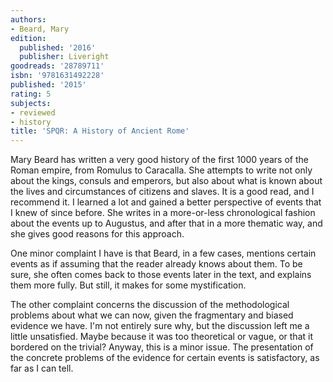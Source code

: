 ```yaml
---
authors:
- Beard, Mary
edition:
  published: '2016'
  publisher: Liveright
goodreads: '28789711'
isbn: '9781631492228'
published: '2015'
rating: 5
subjects:
- reviewed
- history
title: 'SPQR: A History of Ancient Rome'
---
```

Mary Beard has written a very good history of the first 1000 years of the Roman empire, from Romulus to Caracalla. She attempts to write not only about the kings, consuls and emperors, but also about what is known about the lives and circumstances of citizens and slaves. It is a good read, and I recommend it. I learned a lot and gained a better perspective of events that I knew of since before. She writes in a more-or-less chronological fashion about the events up to Augustus, and after that in a more thematic way, and she gives good reasons for this approach.

One minor complaint I have is that Beard, in a few cases, mentions certain events as if assuming that the reader already knows about them. To be sure, she often comes back to those events later in the text, and explains them more fully. But still, it makes for some mystification.

The other complaint concerns the discussion of the methodological problems about what we can now, given the fragmentary and biased evidence we have. I'm not entirely sure why, but the discussion left me a little unsatisfied. Maybe because it was too theoretical or vague, or that it bordered on the trivial? Anyway, this is a minor issue. The presentation of the concrete problems of the evidence for certain events is satisfactory, as far as I can tell.
